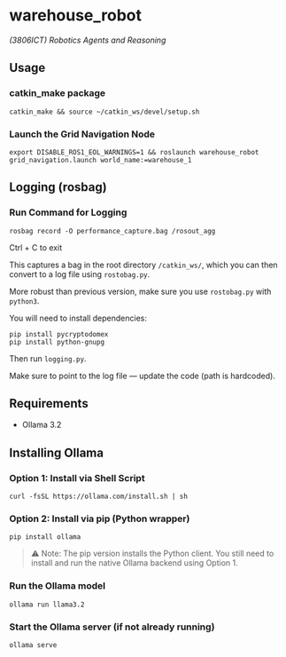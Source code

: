 # warehouse_robot
*(3806ICT) Robotics Agents and Reasoning*

## Usage

### catkin_make package
```
catkin_make && source ~/catkin_ws/devel/setup.sh
```

### Launch the Grid Navigation Node
```
export DISABLE_ROS1_EOL_WARNINGS=1 && roslaunch warehouse_robot grid_navigation.launch world_name:=warehouse_1
```

## Logging (rosbag)

### Run Command for Logging
```
rosbag record -O performance_capture.bag /rosout_agg
```

Ctrl + C to exit

This captures a bag in the root directory `/catkin_ws/`, which you can then convert to a log file using `rostobag.py`.

More robust than previous version, make sure you use `rostobag.py` with `python3`.

You will need to install dependencies:
```
pip install pycryptodomex
pip install python-gnupg
```

Then run `logging.py`.

Make sure to point to the log file — update the code (path is hardcoded).

## Requirements

- Ollama 3.2

## Installing Ollama

### Option 1: Install via Shell Script
```
curl -fsSL https://ollama.com/install.sh | sh
```

### Option 2: Install via pip (Python wrapper)
```
pip install ollama
```

> ⚠️ Note: The pip version installs the Python client. You still need to install and run the native Ollama backend using Option 1.

### Run the Ollama model
```
ollama run llama3.2
```

### Start the Ollama server (if not already running)
```
ollama serve
```
